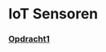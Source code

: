 # IoT Sensoren

### [Opdracht1](https://github.com/CookieLover3000/iot-sensoren/blob/main/opdracht1/opdracht1.md)